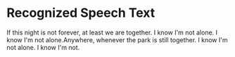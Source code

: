 # Recognized Speech Text

If this night is not forever, at least we are together. I know I'm not alone. I know I'm not alone.Anywhere, whenever the park is still together. I know I'm not alone. I know I'm not.